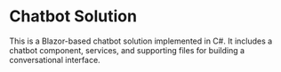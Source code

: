 # Chatbot Solution

This is a Blazor-based chatbot solution implemented in C#. It includes a chatbot component, services, and supporting files for building a conversational interface.